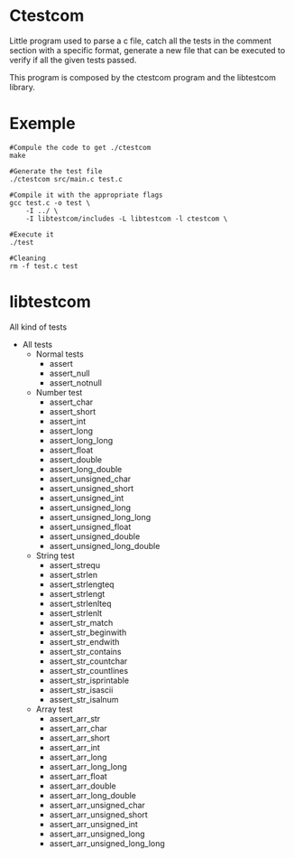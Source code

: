 # Ctestcom

Little program used to parse a c file, catch all the tests in the comment section with a specific format, generate a new file that can be executed to verify if all the given tests passed.

This program is composed by the ctestcom program and the libtestcom library.

# Exemple

```
#Compule the code to get ./ctestcom
make

#Generate the test file
./ctestcom src/main.c test.c

#Compile it with the appropriate flags
gcc test.c -o test \
    -I ../ \
    -I libtestcom/includes -L libtestcom -l ctestcom \

#Execute it
./test

#Cleaning
rm -f test.c test
```

# libtestcom

All kind of tests

- All tests
  - Normal tests
    - assert
    - assert_null
    - assert_notnull
  - Number test
    - assert_char
    - assert_short
    - assert_int
    - assert_long
    - assert_long_long
    - assert_float
    - assert_double
    - assert_long_double
    - assert_unsigned_char
    - assert_unsigned_short
    - assert_unsigned_int
    - assert_unsigned_long
    - assert_unsigned_long_long
    - assert_unsigned_float
    - assert_unsigned_double
    - assert_unsigned_long_double
  - String test
    - assert_strequ
    - assert_strlen
    - assert_strlengteq
    - assert_strlengt
    - assert_strlenlteq
    - assert_strlenlt
    - assert_str_match
    - assert_str_beginwith
    - assert_str_endwith
    - assert_str_contains
    - assert_str_countchar
    - assert_str_countlines
    - assert_str_isprintable
    - assert_str_isascii
    - assert_str_isalnum
  - Array test
    - assert_arr_str
    - assert_arr_char
    - assert_arr_short
    - assert_arr_int
    - assert_arr_long
    - assert_arr_long_long
    - assert_arr_float
    - assert_arr_double
    - assert_arr_long_double
    - assert_arr_unsigned_char
    - assert_arr_unsigned_short
    - assert_arr_unsigned_int
    - assert_arr_unsigned_long
    - assert_arr_unsigned_long_long
